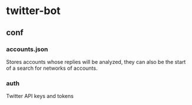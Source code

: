 # twitter-bot

## conf
### accounts.json
Stores accounts whose replies will be analyzed, they can also be the start of a search for
networks of accounts.

### auth
Twitter API keys and tokens

